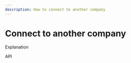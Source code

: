 ```yaml
---
description: How to connect to another company
---
```


# Connect to another company

Explanation

API

